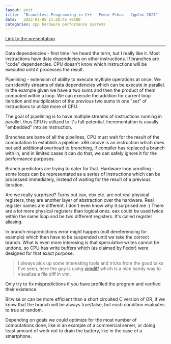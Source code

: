 ```yaml
---
layout: post
title:  "Branchless Programming in C++ - Fedor Pikus - CppCon 2021"
date:   2022-01-05 21:20:45 +0100
categories: cpp hardware performance systems
---
```



[Link to the presentation](https://www.youtube.com/watch?v=g-WPhYREFjk)

--- 

Data dependencies - first time I've heard the term, but I really like it. Most instructions have data dependecies on other instructions.
If branches are "code" dependencies. CPU doesn't know which instructions will be executed until it processes the result.

Pipelining - extension of ability to execute myltiple operations at once. We can identify streams of data dependencies which can be execute in parallel.
In the example given we have a two sums and then the product of them computed within a loop. We can execute the addition for current loop iteration and multiplication of the previous two sums in one "set" of instructions to utilize more of CPU. 

The goal of pipelining is to have multiple streams of instructions running in parallel, thus CPU is utilized to it's full potential.
Incrementation is usually "embedded" into an instruction.

Branches are bane of all the pipelines, CPU must wait for the result of the computation to establish a pipeline.
x86 cmove is an instruction which does not add additional overhead to branching, if compiler has replaced a branch with in, and in limited cases it can do that, we can safely ignore it for the performance purposes.

Branch predictors are trying to cater for that.
Hardware loop unrolling - some loops can be representated as a series of instructions which can be processed immediately, instead of waiting for the result of a previous iteration.

Are we really surprised? Turns out eax, ebx etc. are not real physical registers, they are another layer of abstraction over the hardware. Real register names are different. I don't even know why it surprised me :) 
There are a lot more physical registers than logical ones, eax could be used twice within the same loop and be two different registers. It's called register aliasing. 

In branch mispredictions error might happen (null dereferencing for example) which then have to be suspended until we take the correct branch.
What is even more interesing is that speculative writes cannot be undone, so CPU has write buffers which (as claimed by Fedor) were designed for that exact purpose.

> I always pick up some interesting tools and tricks from the good talks I've seen, here the guy is using [vimdiff](https://www.tutorialspoint.com/vim/vim_diff.htm) which is a nice handy way to visualize a file diff in vim.

Only try to fix mispredictions if you have profiled the program and verified their existence.

Bitwise or can be more efficient than a short circuited C version of OR, if we know that the branch will be always true/false, but each condition evaluates to true at random.

Depending on goals we could optimize for the most number of computations done, like in an example of a commercial server, or doing least amount of work not to drain the battery, like in the case of a smartphone.